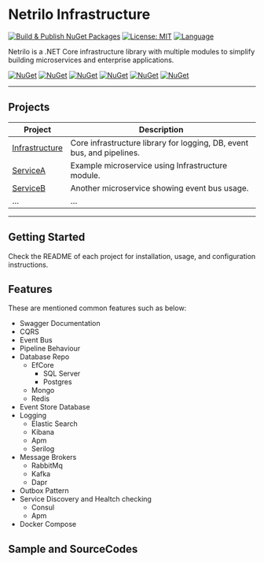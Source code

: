 # Netrilo Infrastructure

[![Build & Publish NuGet Packages](https://github.com/raminesfahani/Netrilo_Infrastructure/actions/workflows/nuget-packages.yml/badge.svg)](https://github.com/raminesfahani/Netrilo_Infrastructure/actions/workflows/nuget-packages.yml)
[![License: MIT](https://img.shields.io/badge/License-MIT-yellow.svg)](LICENSE)
[![Language](https://img.shields.io/github/languages/top/raminesfahani/Netrilo_Infrastructure)](https://github.com/raminesfahani/Netrilo_Infrastructure/search?l=c%23)

Netrilo is a .NET Core infrastructure library with multiple modules to simplify building microservices and enterprise applications.

[![NuGet](https://img.shields.io/nuget/v/Netrilo.Infrastructure.Common.Abstractions)](https://www.nuget.org/packages/Netrilo.Infrastructure.Common.Abstractions)
[![NuGet](https://img.shields.io/nuget/v/Netrilo.Infrastructure.Common.Bus)](https://www.nuget.org/packages/Netrilo.Infrastructure.Common.Bus)
[![NuGet](https://img.shields.io/nuget/v/Netrilo.Infrastructure.Common.Extensions)](https://www.nuget.org/packages/Netrilo.Infrastructure.Common.Extensions)
[![NuGet](https://img.shields.io/nuget/v/Netrilo.Infrastructure.Common.Logging)](https://www.nuget.org/packages/Netrilo.Infrastructure.Common.Logging)
[![NuGet](https://img.shields.io/nuget/v/Netrilo.Infrastructure.Common.Persistence)](https://www.nuget.org/packages/Netrilo.Infrastructure.Common.Persistence)
[![NuGet](https://img.shields.io/nuget/v/Netrilo.Infrastructure.Common.Web)](https://www.nuget.org/packages/Netrilo.Infrastructure.Common.Web)


---

## Projects

| Project | Description |
|---------|-------------|
| [Infrastructure](./Src/Infrastructure/README.md) | Core infrastructure library for logging, DB, event bus, and pipelines. |
| [ServiceA](./Src/ServiceA/README.md) | Example microservice using Infrastructure module. |
| [ServiceB](./Src/ServiceB/README.md) | Another microservice showing event bus usage. |
| … | … |

---

## Getting Started

Check the README of each project for installation, usage, and configuration instructions.


## Features
These are mentioned common features such as below:
- Swagger Documentation
- CQRS
- Event Bus
- Pipeline Behaviour
- Database Repo
    - EfCore
        - SQL Server
        - Postgres
    - Mongo
    - Redis
- Event Store Database
- Logging
    - Elastic Search
    - Kibana
    - Apm
    - Serilog
- Message Brokers
    - RabbitMq
    - Kafka
    - Dapr
- Outbox Pattern
- Service Discovery and Healtch checking
    - Consul
    - Apm
- Docker Compose

## Sample and SourceCodes

